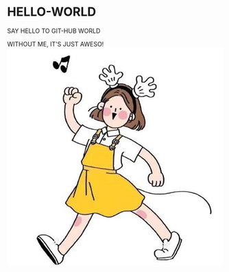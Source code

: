 # HELLO-WORLD
SAY HELLO TO GIT-HUB WORLD

WITHOUT ME, IT'S JUST AWESO!
![Alt text](img/WeChat%20Image_20190221092408.jpg)
